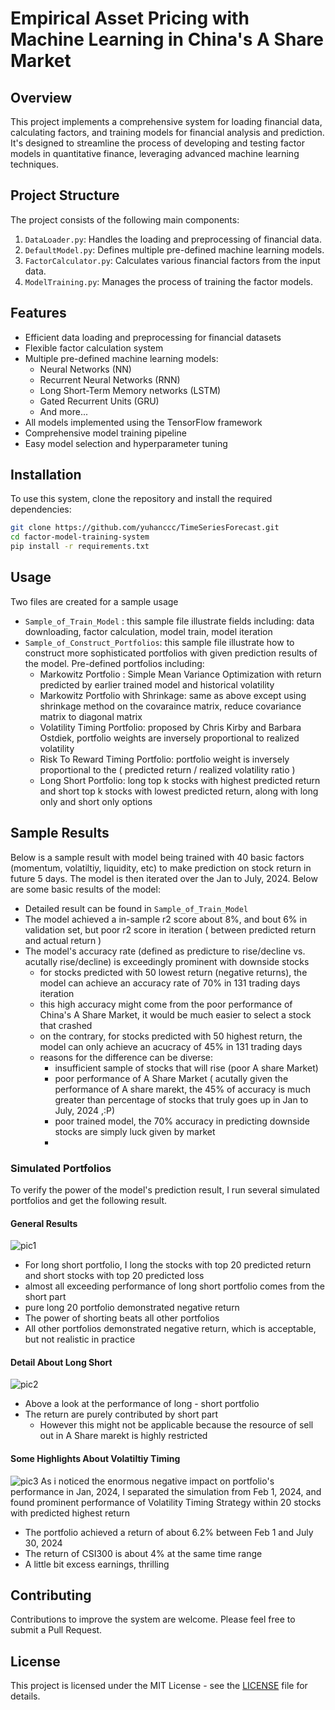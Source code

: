 # Empirical Asset Pricing with Machine Learning in China's A Share Market

## Overview
This project implements a comprehensive system for loading financial data, calculating factors, and training models for financial analysis and prediction. It's designed to streamline the process of developing and testing factor models in quantitative finance, leveraging advanced machine learning techniques.

## Project Structure
The project consists of the following main components:

1. `DataLoader.py`: Handles the loading and preprocessing of financial data.
2. `DefaultModel.py`: Defines multiple pre-defined machine learning models.
3. `FactorCalculator.py`: Calculates various financial factors from the input data.
4. `ModelTraining.py`: Manages the process of training the factor models.

## Features
- Efficient data loading and preprocessing for financial datasets
- Flexible factor calculation system
- Multiple pre-defined machine learning models:
  - Neural Networks (NN)
  - Recurrent Neural Networks (RNN)
  - Long Short-Term Memory networks (LSTM)
  - Gated Recurrent Units (GRU)
  - And more...
- All models implemented using the TensorFlow framework
- Comprehensive model training pipeline
- Easy model selection and hyperparameter tuning

## Installation
To use this system, clone the repository and install the required dependencies:

```bash
git clone https://github.com/yuhanccc/TimeSeriesForecast.git
cd factor-model-training-system
pip install -r requirements.txt
``` 


## Usage
Two files are created for a sample usage
- `Sample_of_Train_Model` : this sample file illustrate fields including: data downloading, factor calculation, model train, model iteration
- `Sample_of_Construct_Portfolios`: this sample file illustrate how to construct more sophisticated portfolios with given prediction results of the model. Pre-defined portfolios including:
  - Markowitz Portfolio : Simple Mean Variance Optimization with return predicted by earlier trained model and historical volatility
  - Markowitz Portfolio with Shrinkage: same as above except using shrinkage method on the covaraince matrix, reduce covariance matrix to diagonal matrix
  - Volatility Timing Portfolio: proposed by Chris Kirby and Barbara Ostdiek, portfolio weights are inversely proportional to realized volatility
  - Risk To Reward Timing Portfolio: portfolio weight is inversely proportional to the ( predicted return / realized volatility ratio )
  - Long Short Portfolio: long top k stocks with highest predicted return and short top k stocks with lowest predicted return, along with long only and short only options

## Sample Results
Below is a sample result with model being trained with 40 basic factors (momentum, volatiltiy, liquidity, etc) to make prediction on stock return in future 5 days. The model is then iterated over the Jan to July, 2024. Below are some basic results of the model:
- Detailed result can be found in `Sample_of_Train_Model`
- The model achieved a in-sample r2 score about 8%, and bout 6% in validation set, but poor r2 score in iteration ( between predicted return and actual return )
- The model's accuracy rate (defined as predicture to rise/decline vs. acutally rise/decline) is exceedingly prominent with downside stocks
  - for stocks predicted with 50 lowest return (negative returns), the model can achieve an accuracy rate of 70% in 131 trading days iteration
  - this high accuracy might come from the poor performance of China's A Share Market, it would be much easier to select a stock that crashed
  - on the contrary, for stocks predicted with 50 highest return, the model can only achieve an acucracy of 45% in 131 trading days
  - reasons for the difference can be diverse:
    - insufficient sample of stocks that will rise (poor A share Market)
    - poor performance of A Share Market ( acutally given the performance of A share marekt, the 45% of accuracy is much greater than percentage of stocks that truly goes up in Jan to July, 2024 ,:P)
    - poor trained model, the 70% accuracy in predicting downside stocks are simply luck given by market
    - 
### Simulated Portfolios
To verify the power of the model's prediction result, I run several simulated portfolios and get the following result.
#### General Results
![pic1](https://github.com/user-attachments/assets/ddc0817e-c386-4426-8c88-15a2655d1297)
- For long short portfolio, I long the stocks with top 20 predicted return and short stocks with top 20 predicted loss
 - almost all exceeding performance of long short portfolio comes from the short part
 - pure long 20 portfolio demonstrated negative return
- The power of shorting beats all other portfolios
- All other portfolios demonstrated negative return, which is acceptable, but not realistic in practice
#### Detail About Long Short
![pic2](https://github.com/user-attachments/assets/ae73f38b-b4fd-40f6-a39c-1293c411f2c8)
- Above a look at the performance of long - short portfolio
- The return are purely contributed by short part
  - However this might not be applicable because the resource of sell out in A Share marekt is highly restricted
#### Some Highlights About Volatiltiy Timing
![pic3](https://github.com/user-attachments/assets/7e8b77c2-dc16-4f25-b40f-3e1ee66d4750)
As i noticed the enormous negative impact on portfolio's performance in Jan, 2024, I separated the simulation from Feb 1, 2024, and found prominent performance of Volatility Timing Strategy within 20 stocks with predicted highest return
- The portfolio achieved a return of about 6.2% between Feb 1 and July 30, 2024
- The return of CSI300 is about 4% at the same time range
- A little bit excess earnings, thrilling




## Contributing
Contributions to improve the system are welcome. Please feel free to submit a Pull Request.

## License
This project is licensed under the MIT License - see the [LICENSE](LICENSE) file for details.
